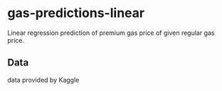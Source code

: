 # gas-predictions-linear
Linear regression prediction of premium gas price of given regular gas price.

## Data
data provided by Kaggle
